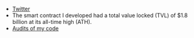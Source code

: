 - [Twitter](https://twitter.com/bxmmm)
- The smart contract I developed had a total value locked (TVL) of $1.8 billion at its all-time high (ATH).
- [Audits of my code](https://github.com/PufferFinance/puffer-contracts/tree/master/audits)

